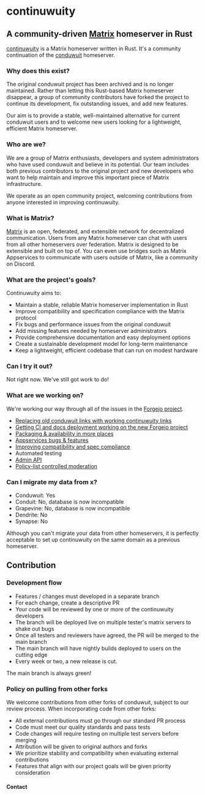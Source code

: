 # continuwuity

<!-- 
[![conduwuit main room](https://img.shields.io/matrix/conduwuit%3Apuppygock.gay?server_fqdn=matrix.transfem.dev&style=flat&logo=matrix&logoColor=%23f5b3ff&label=%23conduwuit%3Apuppygock.gay&color=%23f652ff)](https://matrix.to/#/#conduwuit:puppygock.gay) [![conduwuit space](https://img.shields.io/matrix/conduwuit-space%3Apuppygock.gay?server_fqdn=matrix.transfem.dev&style=flat&logo=matrix&logoColor=%23f5b3ff&label=%23conduwuit-space%3Apuppygock.gay&color=%23f652ff)](https://matrix.to/#/#conduwuit-space:puppygock.gay)

[![CI and Artifacts](https://github.com/girlbossceo/conduwuit/actions/workflows/ci.yml/badge.svg?branch=main)](https://github.com/girlbossceo/conduwuit/actions/workflows/ci.yml)

![GitHub Repo stars](https://img.shields.io/github/stars/girlbossceo/conduwuit?style=flat&color=%23fcba03&link=https%3A%2F%2Fgithub.com%2Fgirlbossceo%2Fconduwuit) ![GitHub commit activity](https://img.shields.io/github/commit-activity/m/girlbossceo/conduwuit?style=flat&color=%2303fcb1&link=https%3A%2F%2Fgithub.com%2Fgirlbossceo%2Fconduwuit%2Fpulse%2Fmonthly) ![GitHub Created At](https://img.shields.io/github/created-at/girlbossceo/conduwuit) ![GitHub Sponsors](https://img.shields.io/github/sponsors/girlbossceo?color=%23fc03ba&link=https%3A%2F%2Fgithub.com%2Fsponsors%2Fgirlbossceo) ![GitHub License](https://img.shields.io/github/license/girlbossceo/conduwuit)



![Docker Image Size (tag)](https://img.shields.io/docker/image-size/girlbossceo/conduwuit/latest?label=image%20size%20(latest)&link=https%3A%2F%2Fhub.docker.com%2Frepository%2Fdocker%2Fgirlbossceo%2Fconduwuit%2Ftags%3Fname%3Dlatest) ![Docker Image Size (tag)](https://img.shields.io/docker/image-size/girlbossceo/conduwuit/main?label=image%20size%20(main)&link=https%3A%2F%2Fhub.docker.com%2Frepository%2Fdocker%2Fgirlbossceo%2Fconduwuit%2Ftags%3Fname%3Dmain)
-->


<!-- ANCHOR: catchphrase -->

## A community-driven [Matrix](https://matrix.org/) homeserver in Rust

<!-- ANCHOR_END: catchphrase -->

[continuwuity] is a Matrix homeserver written in Rust.
It's a community continuation of the [conduwuit](https://github.com/girlbossceo/conduwuit) homeserver. 

<!-- ANCHOR: body -->


### Why does this exist?

The original conduwuit project has been archived and is no longer maintained. Rather than letting this Rust-based Matrix homeserver disappear, a group of community contributors have forked the project to continue its development, fix outstanding issues, and add new features.

Our aim is to provide a stable, well-maintained alternative for current conduwuit users and to welcome new users looking for a lightweight, efficient Matrix homeserver.


### Who are we?

We are a group of Matrix enthusiasts, developers and system administrators who have used conduwuit and believe in its potential. Our team includes both previous
contributors to the original project and new developers who want to help maintain and improve this important piece of Matrix infrastructure.

We operate as an open community project, welcoming contributions from anyone interested in improving continuwuity.

### What is Matrix?

[Matrix](https://matrix.org) is an open, federated, and extensible network for
decentralized communication. Users from any Matrix homeserver can chat with users from all
other homeservers over federation. Matrix is designed to be extensible and built on top of.
You can even use bridges such as Matrix Appservices to communicate with users outside of Matrix, like a community on Discord.

### What are the project's goals?

Continuwuity aims to:

- Maintain a stable, reliable Matrix homeserver implementation in Rust
- Improve compatibility and specification compliance with the Matrix protocol
- Fix bugs and performance issues from the original conduwuit
- Add missing features needed by homeserver administrators
- Provide comprehensive documentation and easy deployment options
- Create a sustainable development model for long-term maintenance
- Keep a lightweight, efficient codebase that can run on modest hardware

### Can I try it out?

Not right now. We've still got work to do!


### What are we working on?

We're working our way through all of the issues in the [Forgejo project](https://forgejo.ellis.link/continuwuation/continuwuity/issues).

- [Replacing old conduwuit links with working continuwuity links](https://forgejo.ellis.link/continuwuation/continuwuity/issues/742)
- [Getting CI and docs deployment working on the new Forgejo project](https://forgejo.ellis.link/continuwuation/continuwuity/issues/740)
- [Packaging & availability in more places](https://forgejo.ellis.link/continuwuation/continuwuity/issues/747)
- [Appservices bugs & features](https://forgejo.ellis.link/continuwuation/continuwuity/issues?q=&type=all&state=open&labels=178&milestone=0&assignee=0&poster=0)
- [Improving compatibility and spec compliance](https://forgejo.ellis.link/continuwuation/continuwuity/issues?labels=119)
- Automated testing
- [Admin API](https://forgejo.ellis.link/continuwuation/continuwuity/issues/748)
- [Policy-list controlled moderation](https://forgejo.ellis.link/continuwuation/continuwuity/issues/750)

### Can I migrate my data from x?

- Conduwuit: Yes
- Conduit: No, database is now incompatible
- Grapevine: No, database is now incompatible
- Dendrite: No
- Synapse: No

Although you can't migrate your data from other homeservers, it is perfectly acceptable to set up continuwuity on the same domain as a previous homeserver.


<!-- ANCHOR_END: body -->

## Contribution

### Development flow

- Features / changes must developed in a separate branch
- For each change, create a descriptive PR
- Your code will be reviewed by one or more of the continuwuity developers
- The branch will be deployed live on multiple tester's matrix servers to shake out bugs
- Once all testers and reviewers have agreed, the PR will be merged to the main branch
- The main branch will have nightly builds deployed to users on the cutting edge
- Every week or two, a new release is cut.

The main branch is always green!


### Policy on pulling from other forks

We welcome contributions from other forks of conduwuit, subject to our review process.
When incorporating code from other forks:

- All external contributions must go through our standard PR process
- Code must meet our quality standards and pass tests
- Code changes will require testing on multiple test servers before merging
- Attribution will be given to original authors and forks
- We prioritize stability and compatibility when evaluating external contributions
- Features that align with our project goals will be given priority consideration

<!-- ANCHOR: footer -->

#### Contact

<!-- TODO: contact details -->

<!-- ANCHOR_END: footer -->


[continuwuity]: https://forgejo.ellis.link/continuwuation/continuwuity
